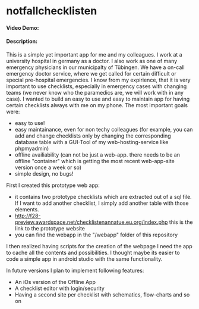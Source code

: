# notfallchecklisten
#### Video Demo:  
#### Description:
This is a simple yet important app for me and my colleagues. I work at a university hospital in germany as a doctor. I also work as one of many emergency physicians in our municipalty of Tübingen. We have a on-call emergency doctor service, where we get called for certain difficult or special pre-hospital emergencies. 
I know from my expirience, that it is very important to use checklists, especially in emergency cases with changing teams (we never know who the paramedics are, we will work with in any case). 
I wanted to build an easy to use and easy to maintain app for having certain checklists always with me on my phone.
The most important goals were:
- easy to use!
- easy maintainance, even for non techy colleagues (for example, you can add and change checklists only by changing the corresponding database table with a GUI-Tool of my web-hosting-service like phpmyadmin)
- offline availiability (can not be just a web-app. there needs to be an offline "container" which is getting the most recent web-app-site version once a week or so)
- simple design, no bugs!

First I created this prototype web app:
- it contains two prototype checklists which are extracted out of a sql file. If I want to add another checklist, I simply add another table with those elements.
- http://f28-preview.awardspace.net/checklistenannatue.eu.org/index.php this is the link to the prototype website
- you can find the webapp in the "/webapp" folder of this repository

I then realized having scripts for the creation of the webpage I need the app to cache all the contents and possibilities. I thought maybe its easier to code a simple app in android studio with the same functionality.

In future versions I plan to implement following features:
- An iOs version of the Offline App
- A checklist editor with login/security
- Having a second site per checklist with schematics, flow-charts and so on
